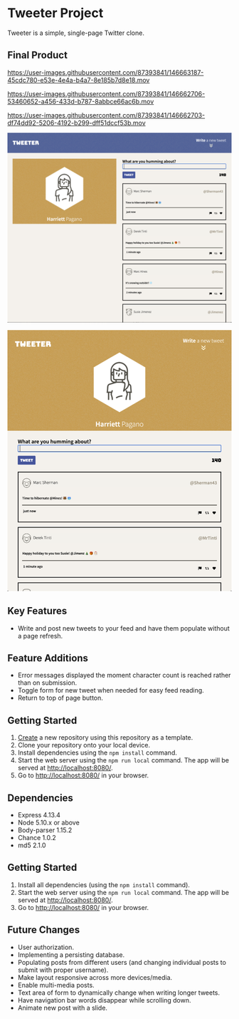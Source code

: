 # Tweeter Project

Tweeter is a simple, single-page Twitter clone. 


## Final Product




https://user-images.githubusercontent.com/87393841/146663187-45cdc780-e53e-4e4a-b4a7-8e185b7d8e18.mov

https://user-images.githubusercontent.com/87393841/146662706-53460652-a456-433d-b787-8abbce66ac6b.mov


https://user-images.githubusercontent.com/87393841/146662703-df74dd92-5206-4192-b299-dff51dccf53b.mov



!["Screenshot of large screen"](https://github.com/careuno/tweeter-kn/blob/master/docs/Tweeter%20larger%20than%20768px.png)

!["screenshot of small screen"](https://github.com/careuno/tweeter-kn/blob/master/docs/Tweeter%20768px.png)


## Key Features
- Write and post new tweets to your feed and have them populate without a page refresh.

## Feature Additions
- Error messages displayed the moment character count is reached rather than on submission.
- Toggle form for new tweet when needed for easy feed reading.
- Return to top of page button. 

## Getting Started

1. [Create](https://docs.github.com/en/repositories/creating-and-managing-repositories/creating-a-repository-from-a-template) a new repository using this repository as a template.
2. Clone your repository onto your local device.
3. Install dependencies using the `npm install` command.
3. Start the web server using the `npm run local` command. The app will be served at <http://localhost:8080/>.
4. Go to <http://localhost:8080/> in your browser.

## Dependencies
- Express 4.13.4
- Node 5.10.x or above
- Body-parser  1.15.2
- Chance 1.0.2
- md5 2.1.0

## Getting Started
1. Install all dependencies (using the `npm install` command).
2. Start the web server using the `npm run local` command. The app will be served at <http://localhost:8080/>.
4. Go to <http://localhost:8080/> in your browser.

## Future Changes
- User authorization.
- Implementing a persisting database.
- Populating posts from different users (and changing individual posts to submit with proper username).
- Make layout responsive across more devices/media.
- Enable multi-media posts. 
- Text area of form to dynamically change when writing longer tweets. 
- Have navigation bar words disappear while scrolling down. 
- Animate new post with a slide.
